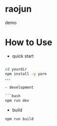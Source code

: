 # raojun
demo
# How to Use

- quick start

``` bash

cd yourdir
npm install -g yarn
、、、

- development

```bash
npm run dev
```

- build

```bash
npm run build
```
